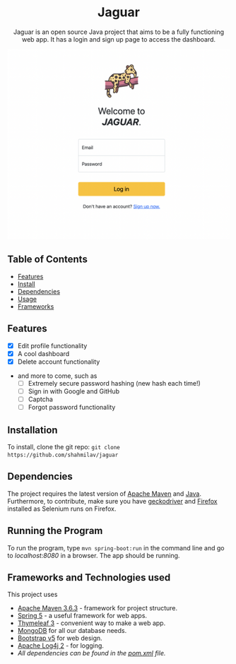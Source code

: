 <h1 align="center">Jaguar</h1>

<p align="center">
    Jaguar is an open source Java project that aims to be a fully functioning web app. It has a login and sign up page to
    access the dashboard.
</p>

<!-- TODO: Turn image to a link to the website, and make it transparent.) -->

![login_screenshot](https://github.com/shahmilav/jaguar/blob/master/images/login-screenshot.png)

## Table of Contents

* [Features](#features)
* [Install](#installation)
* [Dependencies](#dependencies)
* [Usage](#running-the-program)
* [Frameworks](#frameworks-and-technologies-used)

## Features

* [X] Edit profile functionality
* [X] A cool dashboard
* [X] Delete account functionality
* and more to come, such as
    * [ ] Extremely secure password hashing (new hash each time!)
    * [ ] Sign in with Google and GitHub
    * [ ] Captcha
    * [ ] Forgot password functionality

## Installation

To install, clone the git repo:
```git clone https://github.com/shahmilav/jaguar```

## Dependencies

The project requires the latest version of [Apache Maven](https://maven.apache.org/)
and [Java](https://adoptopenjdk.net/releases.html). Furthermore, to contribute, make sure you
have [geckodriver](https://github.com/mozilla/geckodriver) and [Firefox](https://www.mozilla.org/en-US/firefox/new/)
installed as Selenium runs on Firefox.

## Running the Program

To run the program, type ```mvn spring-boot:run``` in the command line and go to _localhost:8080_ in a browser. The app
should be running.

## Frameworks and Technologies used

This project uses

- [Apache Maven 3.6.3](https://maven.apache.org/) - framework for project structure.
- [Spring 5](https://spring.io/) - a useful framework for web apps.
- [Thymeleaf 3](https://www.thymeleaf.org/) - convenient way to make a web app.
- [MongoDB](https://www.mongodb.com/) for all our database needs.
- [Bootstrap v5](https://getbootstrap.com/) for web design.
- [Apache Log4j 2](https://logging.apache.org/log4j/2.x/) - for logging.
- *All dependencies can be found in the [pom.xml](https://github.com/shahmilav/jaguar/blob/main/pom.xml) file.*
